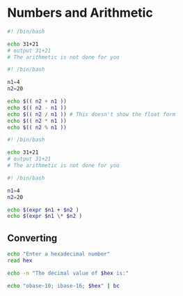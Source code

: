 # Numbers and Arithmetic

```sh
#! /bin/bash

echo 31+21
# output 31+21
# The arithmetic is not done for you
```

```sh
#! /bin/bash

n1=4
n2=20

echo $(( n2 + n1 ))
echo $(( n2 - n1 ))
echo $(( n2 / n1 )) # This doesn't show the float form
echo $(( n2 * n1 ))
echo $(( n2 % n1 ))
```

```sh
#! /bin/bash

echo 31+21
# output 31+21
# The arithmetic is not done for you
```

```sh
#! /bin/bash

n1=4
n2=20

echo $(expr $n1 + $n2 )
echo $(expr $n1 \* $n2 )
```

## Converting

```sh
echo "Enter a hexadecimal number"
read hex

echo -n "The decimal value of $hex is:"

echo "obase-10; ibase-16; $hex" | bc
```
